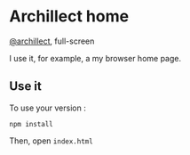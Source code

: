 
# Archillect home

[@archillect](http://twitter.com/archillect), full-screen

I use it, for example, a my browser home page.

## Use it

To use your version :

```
npm install
```

Then, open `index.html`

